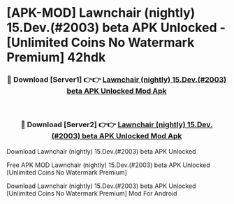 # [APK-MOD] Lawnchair (nightly) 15.Dev.(#2003) beta APK Unlocked - [Unlimited Coins No Watermark Premium] 42hdk



<div align="center">
<h3>🔴 Download [Server1] 👉👉 <a href="https://momento.my/?title=Lawnchair_(nightly)_15.Dev.(#2003)_beta_APK_Unlocked">Lawnchair (nightly) 15.Dev.(#2003) beta APK Unlocked Mod Apk</a></h3><br>

<h3>🔴 Download [Server2] 👉👉 <a href="https://momento.my/?title=Lawnchair_(nightly)_15.Dev.(#2003)_beta_APK_Unlocked">Lawnchair (nightly) 15.Dev.(#2003) beta APK Unlocked Mod Apk</a></h3>
</div>



Download Lawnchair (nightly) 15.Dev.(#2003) beta APK Unlocked 

Free APK MOD Lawnchair (nightly) 15.Dev.(#2003) beta APK Unlocked [Unlimited Coins No Watermark Premium]

Download Lawnchair (nightly) 15.Dev.(#2003) beta APK Unlocked [Unlimited Coins No Watermark Premium] Mod For Android
